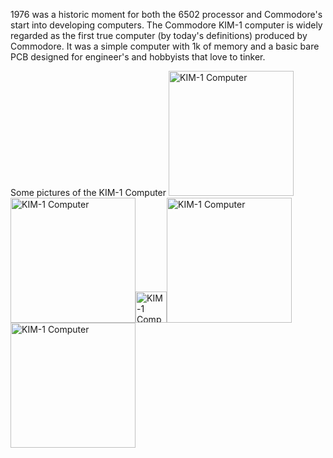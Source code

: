1976 was a historic moment for both the 6502 processor and Commodore's start into developing computers. The Commodore KIM-1 computer is widely regarded as the first true computer (by today's definitions) produced by Commodore. It was a simple computer with 1k of memory and a basic bare PCB designed for engineer's and hobbyists that love to tinker.

Some pictures of the KIM-1 Computer
<img src="https://www.commodore.ca/wp-content/uploads/2018/11/white-commodore-mos-kim1.gif" alt="KIM-1 Computer" width="200"/><img src="https://oldcomputers.net/pics/kim1.jpg" alt="KIM-1 Computer" width="200"/><img src="https://vintagecomputer.ca/wp-content/uploads/2015/11/Kim-1-Blue-Rev-E-front.jpg" alt="KIM-1 Computer" width="50"/><img src="https://oldcomputers.net/pics/kim1-b.jpg" alt="KIM-1 Computer" width="200"/><img src="https://www.nightfallcrew.com/wp-content/uploads/2015/12/mos-kim-1-both-no-border-545.jpg" alt="KIM-1 Computer" width="200"/>
